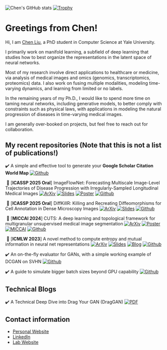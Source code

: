 <!--
**ChenLiu-1996/ChenLiu-1996** is a ✨ _special_ ✨ repository because its `README.md` (this file) appears on your GitHub profile.
-->

![Chen's GitHub stats](https://github-readme-stats.vercel.app/api?username=ChenLiu-1996&show_icons=true&theme=gruvbox)
[![Trophy](https://github-profile-trophy.vercel.app/?username=chenliu-1996&theme=onedark)](https://github.com/ryo-ma/github-profile-trophy)

# Greetings from Chen!

Hi, I am [Chen Liu](https://chenliu-1996.github.io/), a PhD student in Computer Science at Yale University.

I primarily work on manifold learning, a subfield of deep learning that studies how to best organize the representations in the latent space of neural networks.
                                    
Most of my research involve direct applications to healthcare or medicine, via analysis of medical images and omics (genomics, transcriptomics, proteomics) data. I also work on fusing multiple modalities, modeling time-varying dynamics, and learning from limited or no labels.

In the remaining years of my Ph.D., I would like to spend more time on taming neural networks, including generative models, to better comply with constraints such as physical laws, with applications in modeling the natural progression of diseases in time-varying medical images.

I am generally over-booked on projects, but feel free to reach out for collaboration.

## My recent repositories (Note that this is not a list of publications!)
:heavy_check_mark: A simple and effective tool to generate your **Google Scholar Citation World Map** [![Github](https://img.shields.io/github/stars/ChenLiu-1996/CitationMap.svg?style=social&label=Stars)](https://github.com/ChenLiu-1996/CitationMap/)

&nbsp;🎉  [**ICASSP 2025 Oral**] ImageFlowNet: Forecasting Multiscale Image-Level Trajectories of Disease Progression with Irregularly-Sampled Longitudinal Medical Images [![ArXiv](https://img.shields.io/badge/ArXiv-ImageFlowNet-firebrick)](https://arxiv.org/abs/2406.14794) [![Slides](https://img.shields.io/badge/Slides-orange)](https://chenliu-1996.github.io/slides/ImageFlowNet_slides.pdf) [![Poster](https://img.shields.io/badge/Poster-mint)](https://chenliu-1996.github.io/posters/ImageFlowNet_poster.pdf)  [![Github](https://img.shields.io/github/stars/ChenLiu-1996/ImageFlowNet.svg?style=social&label=Stars)](https://github.com/ChenLiu-1996/ImageFlowNet/)

&nbsp;🎉  [**ICASSP 2025 Oral**] DiffKillR: Killing and Recreating Diffeomorphisms for Cell Annotation in Dense Microscopy Images [![ArXiv](https://img.shields.io/badge/ArXiv-DiffKillR-firebrick)](https://arxiv.org/abs/2410.03058) [![Slides](https://img.shields.io/badge/Slides-orange)](https://chenliu-1996.github.io/slides/DiffKillR_slides.pdf) [![Github](https://img.shields.io/github/stars/ChenLiu-1996/DiffKillR.svg?style=social&label=Stars)](https://github.com/ChenLiu-1996/DiffKillR/)

&nbsp;🎉  [**MICCAI 2024**] CUTS: A deep learning and topological framework for multigranular unsupervised medical image segmentation [![ArXiv](https://img.shields.io/badge/ArXiv-CUTS-firebrick)](https://arxiv.org/abs/2209.11359) [![Poster](https://img.shields.io/badge/Poster-mint)](https://chenliu-1996.github.io/posters/CUTS_MICCAI2024_poster.pdf) [![MICCAI](https://img.shields.io/badge/MICCAI-skyblue)](https://link.springer.com/chapter/10.1007/978-3-031-72111-3_15) [![Github](https://img.shields.io/github/stars/ChenLiu-1996/CUTS.svg?style=social&label=Stars)](https://github.com/ChenLiu-1996/CUTS/)

&nbsp;🎉  [**ICMLW 2023**] A novel method to compute entropy and mutual information in neural net representations [![ArXiv](https://img.shields.io/badge/ArXiv-DSE-firebrick)](https://arxiv.org/abs/2312.04823) [![Slides](https://img.shields.io/badge/Slides-orange)](https://chenliu-1996.github.io/slides/DSE_slides.pdf) [![Blog](https://img.shields.io/badge/Blog-firebrick)](https://chenliu-1996.github.io/blogs/Explain_DSE_DSMI/main.pdf) [![Github](https://img.shields.io/github/stars/ChenLiu-1996/DiffusionSpectralEntropy.svg?style=social&label=Stars)](https://github.com/ChenLiu-1996/DiffusionSpectralEntropy/)

:heavy_check_mark: An on-the-fly evaluator for GANs, with a simple working example of DCGAN on SVHN [![Github](https://img.shields.io/github/stars/ChenLiu-1996/GAN-evaluator.svg?style=social&label=Stars)](https://github.com/ChenLiu-1996/GAN-evaluator/)

:heavy_check_mark: A guide to simulate bigger batch sizes beyond GPU capability [![Github](https://img.shields.io/github/stars/ChenLiu-1996/SimulateBiggerBatchSize.svg?style=social&label=Stars)](https://github.com/ChenLiu-1996/SimulateBiggerBatchSize/)

## Technical Blogs

:heavy_check_mark: A Technical Deep Dive into Drag Your GAN (DragGAN) [![PDF](https://img.shields.io/badge/PDF-silver)](https://chenliu-1996.github.io/blogs/ExplainDragGAN/main.pdf)


## Contact information
- [Personal Website](https://chenliu-1996.github.io/)
- [LinkedIn](https://www.linkedin.com/in/chenliu1996/)
- [Lab Website](https://krishnaswamylab.org/members)

